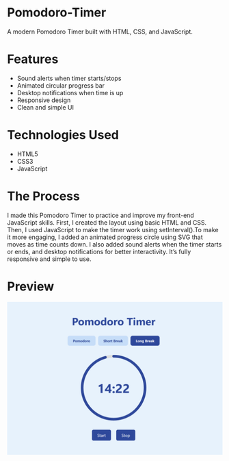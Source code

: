 # Pomodoro-Timer
A modern Pomodoro Timer built with HTML, CSS, and JavaScript.

# Features
- Sound alerts when timer starts/stops  
- Animated circular progress bar  
- Desktop notifications when time is up  
- Responsive design  
- Clean and simple UI  

# Technologies Used
- HTML5  
- CSS3  
- JavaScript

# The Process
I made this Pomodoro Timer to practice and improve my front-end JavaScript skills.
First, I created the layout using basic HTML and CSS. Then, I used JavaScript to make the timer work using setInterval().To make it more engaging, I added an animated progress circle using SVG that moves as time counts down. I also added sound alerts when the timer starts or ends, and desktop notifications for better interactivity. It’s fully responsive and simple to use.  

# Preview
![App Preview](./preview.png)

